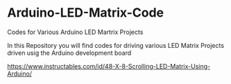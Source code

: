 # Arduino-LED-Matrix-Code
Codes for Various Arduino LED Martrix Projects

In this Repository you will find codes for driving various LED Matrix Projects driven usig the Arduino development board

https://www.instructables.com/id/48-X-8-Scrolling-LED-Matrix-Using-Arduino/
